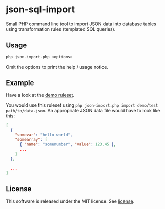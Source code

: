 json-sql-import
===============

Small PHP command line tool to import JSON data into database tables using transformation rules (templated SQL queries).

Usage
-----

```php
php json-import.php <options>
```

Omit the options to print the help / usage notice.

Example
-------

Have a look at the [demo ruleset](https://github.com/andywer/json-sql-import/blob/master/rulesets/demo/test.json).

You would use this ruleset using `php json-import.php import demo/test path/to/data.json`. An appropriate JSON data file would have to look like this:

```json
[
  {
    "somevar": "hello world",
    "somearray": [
      { "name": "somenumber", "value": 123.45 },
      ...
    ]
  },
  
  ...
]
```

License
-------

This software is released under the MIT license. See [license](https://raw.github.com/andywer/json-sql-import/master/LICENSE).

